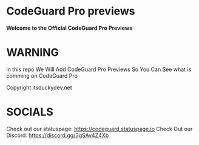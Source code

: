 # CodeGuard Pro previews 
**Welcome to the Official CodeGuard Pro Previews**

# WARNING

in this repo We Will Add CodeGuard Pro Previews So You Can See what is comming on CodeGuard Pro

Copyright itsduckydev.net

# SOCIALS

Check out our statuspage: https://codeguard.statuspage.io
Check Out our Discord: https://discord.gg/3gSAv4Z4Xb
